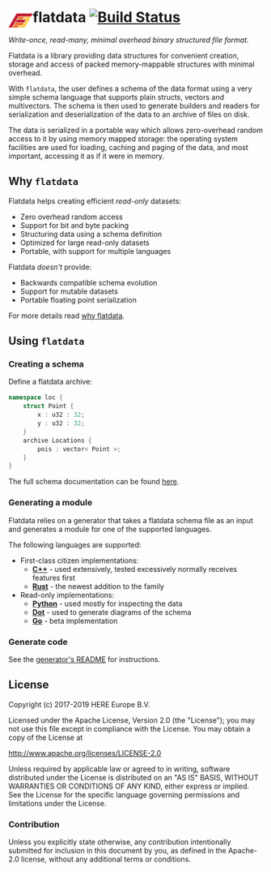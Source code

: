 # <img align="left" src="https://github.com/heremaps/flatdata/blob/master/docs/logo.svg" width="48" height="48"> flatdata [![Build Status](https://api.travis-ci.com/heremaps/flatdata.svg?branch=master)](https://travis-ci.com/heremaps/flatdata/)

_Write-once, read-many, minimal overhead binary structured file format._

Flatdata is a library providing data structures for convenient creation, storage and access of packed memory-mappable structures with minimal overhead.

With `flatdata`, the user defines a schema of the data format using a very simple schema language that supports plain structs, vectors and multivectors. The schema is then used to generate builders and readers for serialization and deserialization of the data to an archive of files on disk.

The data is serialized in a portable way which allows zero-overhead random access to it by using memory mapped storage: the operating system facilities are used for loading, caching and paging of the data, and most important, accessing it as if it were in memory.

## Why `flatdata`

Flatdata helps creating efficient _read-only_ datasets:

* Zero overhead random access
* Support for bit and byte packing
* Structuring data using a schema definition
* Optimized for large read-only datasets
* Portable, with support for multiple languages

Flatdata _doesn't_ provide:

* Backwards compatible schema evolution
* Support for mutable datasets
* Portable floating point serialization

For more details read [why flatdata](docs/why-flatdata.md).

## Using `flatdata`

### Creating a schema

Define a flatdata archive:

```cpp
namespace loc {
    struct Point {
        x : u32 : 32;
        y : u32 : 32;
    }
    archive Locations {
        pois : vector< Point >;
    }
}
```

The full schema documentation can be found [here](docs/schema-language.md).

### Generating a module

Flatdata relies on a generator that takes a flatdata schema file as an input and
generates a module for one of the supported languages.

The following languages are supported:

* First-class citizen implementations:
  * **[C++](./flatdata-cpp)** - used extensively, tested excessively normally receives features first
  * **[Rust](./flatdata-rs)** - the newest addition to the family
* Read-only implementations:
  * **[Python](./flatdata-py)** - used mostly for inspecting the data
  * **[Dot](./flatdata-dot)** - used to generate diagrams of the schema
  * **[Go](./flatdata-go)** - beta implementation

### Generate code

See the [generator's README](./flatdata-py/generator/README.md#usage) for instructions.

## License

Copyright (c) 2017-2019 HERE Europe B.V.

Licensed under the Apache License, Version 2.0 (the "License");
you may not use this file except in compliance with the License.
You may obtain a copy of the License at

   http://www.apache.org/licenses/LICENSE-2.0

Unless required by applicable law or agreed to in writing, software
distributed under the License is distributed on an "AS IS" BASIS,
WITHOUT WARRANTIES OR CONDITIONS OF ANY KIND, either express or implied.
See the License for the specific language governing permissions and
limitations under the License.

### Contribution

Unless you explicitly state otherwise, any contribution intentionally submitted
for inclusion in this document by you, as defined in the Apache-2.0 license,
without any additional terms or conditions.
